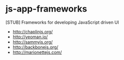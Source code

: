 js-app-frameworks
================

[STUB] Frameworks for developing JavaScript driven UI

- http://chaplinjs.org/
- http://yeoman.io/
- http://sammyjs.org/
- http://backbonejs.org/
- http://marionettejs.com/
